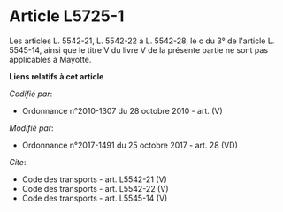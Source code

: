 # Article L5725-1

Les articles L. 5542-21, L. 5542-22 à L. 5542-28, le c du 3° de l'article L. 5545-14, ainsi que le titre V du livre V de la
présente partie ne sont pas applicables à Mayotte.

**Liens relatifs à cet article**

_Codifié par_:

  - Ordonnance n°2010-1307 du 28 octobre 2010 - art. (V)

_Modifié par_:

  - Ordonnance n°2017-1491 du 25 octobre 2017 - art. 28 (VD)

_Cite_:

  - Code des transports - art. L5542-21 (V)
  - Code des transports - art. L5542-22 (V)
  - Code des transports - art. L5545-14 (V)
